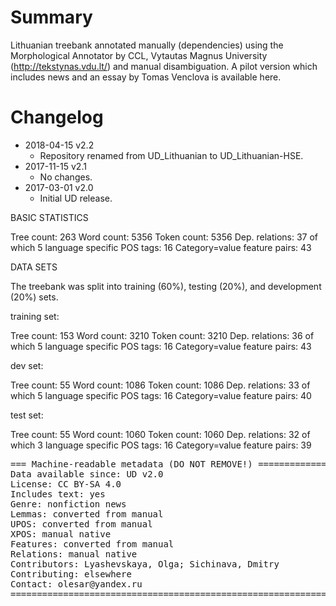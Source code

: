 # Summary

Lithuanian treebank annotated manually (dependencies) using the Morphological Annotator by CCL, Vytautas Magnus University (http://tekstynas.vdu.lt/) and manual disambiguation.
A pilot version which includes news and an essay by Tomas Venclova is available here.

# Changelog

* 2018-04-15 v2.2
  * Repository renamed from UD_Lithuanian to UD_Lithuanian-HSE.
* 2017-11-15 v2.1
  * No changes.
* 2017-03-01 v2.0
  * Initial UD release.

BASIC STATISTICS

Tree count:  263
Word count:  5356
Token count: 5356
Dep. relations: 37 of which 5 language specific
POS tags: 16
Category=value feature pairs: 43

DATA SETS

The treebank was split into training (60%), testing (20%), and development (20%) sets.

training set:

Tree count:  153
Word count:  3210
Token count: 3210
Dep. relations: 36 of which 5 language specific
POS tags: 16
Category=value feature pairs: 43

dev set:

Tree count:  55
Word count:  1086
Token count: 1086
Dep. relations: 33 of which 5 language specific
POS tags: 16
Category=value feature pairs: 40

test set:

Tree count:  55
Word count:  1060
Token count: 1060
Dep. relations: 32 of which 3 language specific
POS tags: 16
Category=value feature pairs: 39



<pre>
=== Machine-readable metadata (DO NOT REMOVE!) ================================
Data available since: UD v2.0
License: CC BY-SA 4.0
Includes text: yes
Genre: nonfiction news
Lemmas: converted from manual
UPOS: converted from manual
XPOS: manual native
Features: converted from manual
Relations: manual native
Contributors: Lyashevskaya, Olga; Sichinava, Dmitry
Contributing: elsewhere
Contact: olesar@yandex.ru
===============================================================================
</pre>
